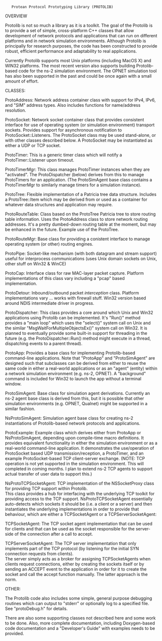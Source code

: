        Protean Protocol Prototyping Library (PROTOLIB)

OVERVIEW
 
Protolib is not so much a library as it is a toolkit.  The goal
of the Protolib is to provide a set of simple, cross-platform
C++ classes that allow development of network protocols and
applications that can run on different platforms and in network
simulation environments.  Although Protolib is principally for
research purposes, the code has been constructed to provide
robust, efficient performance and adaptability to real
applications.

Currently Protolib supports most Unix platforms (including
MacOS X) and WIN32 platforms.  The most recent version also
supports building Protolib-based code for the ns-2 simulation
environment. The OPNET simulation tool has also been supported
in the past and could be once again with a small amount of
effort.

CLASSES:

ProtoAddress:    Network address container class with support
                 for IPv4, IPv6, and "SIM" address types.  Also
                 includes functions for name/address
                 resolution.

ProtoSocket:     Network socket container class that provides
                 consistent interface for use of operating
                 system (or simulation environment) transport
                 sockets. Provides support for asynchronous
                 notification to ProtoSocket::Listeners.  The
                 ProtoSocket class may be used stand-alone, or
                 with other classes described below.  A
                 ProtoSocket may be instantiated as either a
                 UDP or TCP socket.

ProtoTimer:      This is a generic timer class which will
                 notify a ProtoTimer::Listener upon timeout.

ProtoTimerMgr:   This class manages ProtoTimer instances when
                 they are "activated".  The ProtoDispatcher
                 (below) derives from this to manage
                 ProtoTimers for an application.  (The
                 ProtoSimAgent base class contains a
                 ProtoTimerMgr to similarly manage timers for a
                 simulation instance).

ProtoTree:       Flexible implementation of a Patricia tree
                 data structure.  Includes a ProtoTree::Item
                 which may be derived from or used as a
                 container for  whatever data structures and
                 application may require.

ProtoRouteTable: Class based on the ProtoTree Patricia tree to
                 store routing table information. Uses the
                 ProtoAddress class to store network routing
                 addresses.  It's a pretty dumbed-down routing
                 table at the moment, but may be enhanced in
                 the future.  Example use of the ProtoTree.

ProtoRouteMgr:   Base class for providing  a conistent
                 interface to manage operating system (or
                 other) routing engines.
                 
ProtoPipe:       Socket-like mechanism (with both datagram and
                 stream support) useful for interprocess
                 communications (uses Unix domain sockets on
                 Unix, other stuff on Win32 & WinCE)
                 
ProtoCap:        Interface class for raw MAC-layer packet capture.
                 Platform implementations of this class vary
                 including a "pcap" based implementation.
                 
ProtoDetour:     Inbound/outbound packet _interception_ class.
                 Platform implementations vary ... works with
                 firewall stuff.  Win32 version based around
                 NDIS intermediate driver in progress.

ProtoDispatcher: This class provides a core around which Unix
                 and Win32 applications using Protolib can be
                 implemented.  It's "Run()" method provides a
                 "main loop" which uses the "select()" system
                 call on Unix and the similar
                 "MsgWaitForMultipleObjectsEx()" system call on
                 Win32.  It is planned to eventually provide
                 some built-in support for threading in the
                 future (e.g. the ProtoDispatcher::Run() method
                 might execute in a thread, dispatching events
                 to a parent thread).

ProtoApp:        Provides a base class for implementing
                 Protolib-based command-line applications. Note
                 that "ProtoApp" and "ProtoSimAgent" are
                 designed such that subclasses can be derived
                 from either to reuse the same code in either a
                 real-world applications or as an "agent"
                 (entity) within a network simulation
                 environment (e.g. ns-2, OPNET).  A "background"
                 command is included for Win32 to launch the
                 app without a terminal window.

ProtoSimAgent:   Base class for simulation agent derivations. 
                 Currently an ns-2 agent base class is derived
                 from this, but it is possible that other
                 simulation environments  (e.g. OPNET, Qualnet)
                 might be supported in a similar fashion.

NsProtoSimAgent: Simulation agent base class for creating ns-2
                 instantiations of Protolib-based network
                 protocols and applications.

ProtoExample:    Example class which derives either from
                 ProtoApp or NsProtoSimAgent, depending upon
                 compile-time macro definitions.  It provides
                 equivalent functionality in either the
                 simulation environment or as a real-world
                 command-line application.  It demonstrates the
                 use/operation of ProtoSocket based UDP
                 transmission/reception, a ProtoTimer, and an
                 example ProtoSocket-based TCP client-server
                 exchange.   (NOTE: TCP operation is not yet
                 supported in the simulation environment.  This
                 will completed in coming months.  I plan to
                 extend ns-2 TCP agents to support actual
                 transfer of user data to support this.)

NsProtoTCPSocketAgent: TCP implementation of the NSSocketProxy 
		 class for providing TCP support within Protolib.  
		 This class provides a hub for interfacing with 
		 the underlying TCP toolkit for providing access 
		 to the TCP support.  NsProtoTCPSocketAgent 
	         essentially auto-detects which sockets it should 
		 be (i.e. a client or a server) and then instantiates 
		 the underlying implementations in order to provide 
		 that behaviour, which are either a TCPSocketAgent
		 or a TCPServerSocketAgent:

TCPSocketAgent:  The TCP socket agent implementation that can be 
		 used for clients and that can be used as the socket 
		 responsible for the server-side of the  connection 
		 after a call to accept.

TCPServerSocketAgent: The TCP server implementation that only 
		 implements part of the TCP protocol (by listening 
		 for the initial SYN connection requests from clients).  
		 The server simply acts as a broker for assigning 
		 TCPSocketAgents when clients request connections, 
		 either by creating the sockets itself or by sending an 
		 ACCEPT event to the application in order for it to 
		 create the socket and call the accept function 
		 manually.  The latter approach is the norm.

OTHER:

The Protolib code also includes some simple, general purpose debugging
routines which can output to "stderr" or optionally log to a specified file. 
See "protoDebug.h" for details.

There are also some supporting classes not described here and some work to be
done. Also, more complete documentation, including Doxygen-based code documentation 
and a "Developer's Guide" with examples needs to be provided. 




